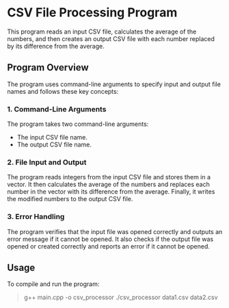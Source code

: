 # CSV File Processing Program

This program reads an input CSV file, calculates the average of the numbers, and then creates an output CSV file with each number replaced by its difference from the average.

## Program Overview

The program uses command-line arguments to specify input and output file names and follows these key concepts:

### 1. Command-Line Arguments

The program takes two command-line arguments:
- The input CSV file name.
- The output CSV file name.

### 2. File Input and Output

The program reads integers from the input CSV file and stores them in a vector. It then calculates the average of the numbers and replaces each number in the vector with its difference from the average. Finally, it writes the modified numbers to the output CSV file.

### 3. Error Handling

The program verifies that the input file was opened correctly and outputs an error message if it cannot be opened. It also checks if the output file was opened or created correctly and reports an error if it cannot be opened.

## Usage

To compile and run the program:

>	g++ main.cpp -o csv_processor
>	./csv_processor data1.csv data2.csv
